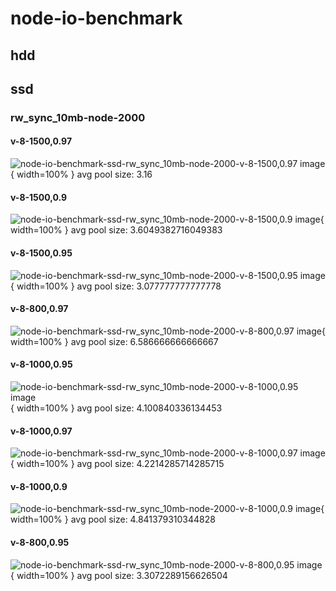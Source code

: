# node-io-benchmark
## hdd
## ssd
### rw_sync_10mb-node-2000
#### v-8-1500,0.97
![node-io-benchmark-ssd-rw_sync_10mb-node-2000-v-8-1500,0.97 image](figures/node-io-benchmark-ssd-rw_sync_10mb-node-2000-v-8-1500,0.97.png){ width=100% }
avg pool size: 3.16

#### v-8-1500,0.9
![node-io-benchmark-ssd-rw_sync_10mb-node-2000-v-8-1500,0.9 image](figures/node-io-benchmark-ssd-rw_sync_10mb-node-2000-v-8-1500,0.9.png){ width=100% }
avg pool size: 3.6049382716049383

#### v-8-1500,0.95
![node-io-benchmark-ssd-rw_sync_10mb-node-2000-v-8-1500,0.95 image](figures/node-io-benchmark-ssd-rw_sync_10mb-node-2000-v-8-1500,0.95.png){ width=100% }
avg pool size: 3.077777777777778

#### v-8-800,0.97
![node-io-benchmark-ssd-rw_sync_10mb-node-2000-v-8-800,0.97 image](figures/node-io-benchmark-ssd-rw_sync_10mb-node-2000-v-8-800,0.97.png){ width=100% }
avg pool size: 6.586666666666667

#### v-8-1000,0.95
![node-io-benchmark-ssd-rw_sync_10mb-node-2000-v-8-1000,0.95 image](figures/node-io-benchmark-ssd-rw_sync_10mb-node-2000-v-8-1000,0.95.png){ width=100% }
avg pool size: 4.100840336134453

#### v-8-1000,0.97
![node-io-benchmark-ssd-rw_sync_10mb-node-2000-v-8-1000,0.97 image](figures/node-io-benchmark-ssd-rw_sync_10mb-node-2000-v-8-1000,0.97.png){ width=100% }
avg pool size: 4.2214285714285715

#### v-8-1000,0.9
![node-io-benchmark-ssd-rw_sync_10mb-node-2000-v-8-1000,0.9 image](figures/node-io-benchmark-ssd-rw_sync_10mb-node-2000-v-8-1000,0.9.png){ width=100% }
avg pool size: 4.841379310344828

#### v-8-800,0.95
![node-io-benchmark-ssd-rw_sync_10mb-node-2000-v-8-800,0.95 image](figures/node-io-benchmark-ssd-rw_sync_10mb-node-2000-v-8-800,0.95.png){ width=100% }
avg pool size: 3.3072289156626504


